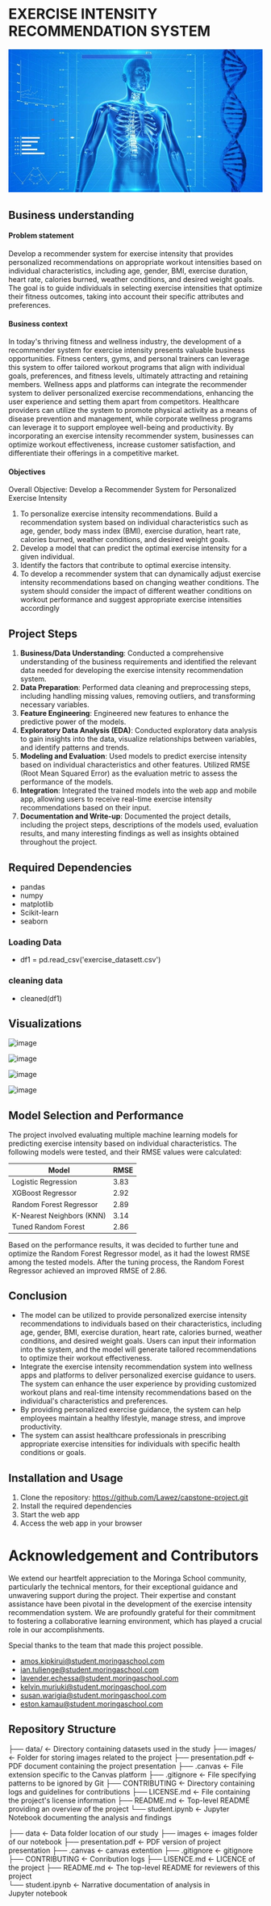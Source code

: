 # EXERCISE INTENSITY RECOMMENDATION SYSTEM

![image.jpg](https://github.com/Lawez/capstone-project/blob/main/image.jpg)

## Business understanding
#### Problem statement
Develop a recommender system for exercise intensity that provides personalized recommendations on appropriate workout intensities based on individual characteristics, including age, gender, BMI, exercise duration, heart rate, calories burned, weather conditions, and desired weight goals. The goal is to guide individuals in selecting exercise intensities that optimize their fitness outcomes, taking into account their specific attributes and preferences.
#### Business context
In today's thriving fitness and wellness industry, the development of a recommender system for exercise intensity presents valuable business opportunities. Fitness centers, gyms, and personal trainers can leverage this system to offer tailored workout programs that align with individual goals, preferences, and fitness levels, ultimately attracting and retaining members. Wellness apps and platforms can integrate the recommender system to deliver personalized exercise recommendations, enhancing the user experience and setting them apart from competitors. Healthcare providers can utilize the system to promote physical activity as a means of disease prevention and management, while corporate wellness programs can leverage it to support employee well-being and productivity. By incorporating an exercise intensity recommender system, businesses can optimize workout effectiveness, increase customer satisfaction, and differentiate their offerings in a competitive market.

#### Objectives
Overall Objective: Develop a Recommender System for Personalized Exercise Intensity

1. To personalize exercise intensity recommendations. Build a recommendation system based on individual characteristics such as age, gender, body mass index (BMI), exercise duration, heart rate, calories burned, weather conditions, and desired weight goals.
2. Develop a model that can predict the optimal exercise intensity for a given individual. 
3. Identify the factors that contribute to optimal exercise intensity.
4. To develop a recommender system that can dynamically adjust exercise intensity recommendations based on changing weather conditions. The system should consider the impact of different weather conditions on workout performance and suggest appropriate exercise intensities accordingly

## Project Steps
1. **Business/Data Understanding**: Conducted a comprehensive understanding of the business requirements and identified the relevant data needed for developing the exercise intensity recommendation system.
2. **Data Preparation**: Performed data cleaning and preprocessing steps, including handling missing values, removing outliers, and transforming necessary variables.
3. **Feature Engineering**: Engineered new features to enhance the predictive power of the models.
4. **Exploratory Data Analysis (EDA)**: Conducted exploratory data analysis to gain insights into the data, visualize relationships between variables, and identify patterns and trends.
5. **Modeling and Evaluation**: Used models to predict exercise intensity based on individual characteristics and other features. Utilized RMSE (Root Mean Squared Error) as the evaluation metric to assess the performance of the models.
6. **Integration**: Integrated the trained models into the web app and mobile app, allowing users to receive real-time exercise intensity recommendations based on their input.
7. **Documentation and Write-up**: Documented the project details, including the project steps, descriptions of the models used, evaluation results, and many interesting findings as well as insights obtained throughout the project.

## Required Dependencies
* pandas
* numpy
* matplotlib
* Scikit-learn
* seaborn
### Loading Data
* df1 = pd.read_csv('exercise_datasett.csv')
### cleaning data
* cleaned(df1)

## Visualizations
![image](https://github.com/Lawez/capstone-project/assets/124572155/23bee446-71e2-4481-b597-77b14789e3c2)

![image](https://github.com/Lawez/capstone-project/assets/124572155/8a292d51-a303-496a-ae03-d67f8cd0cbab)

![image](https://github.com/Lawez/capstone-project/assets/124572155/c421d9aa-1ba8-467a-944e-61d33d4763c3)

![image](https://github.com/Lawez/capstone-project/assets/124572155/7743a1b5-101d-4548-ba11-deef8b4aba3d)


## Model Selection and Performance
The project involved evaluating multiple machine learning models for predicting exercise intensity based on individual characteristics. The following models were tested, and their RMSE values were calculated:

| Model                     | RMSE  |
|---------------------------|-------|
| Logistic Regression       | 3.83  |
| XGBoost Regressor         | 2.92  |
| Random Forest Regressor   | 2.89  |
| K-Nearest Neighbors (KNN) | 3.14  |
| Tuned Random Forest       | 2.86  |
 
Based on the performance results, it was decided to further tune and optimize the Random Forest Regressor model, as it had the lowest RMSE among the tested models. After the tuning process, the Random Forest Regressor achieved an improved RMSE of 2.86.

## Conclusion
* The model can be utilized to provide personalized exercise intensity recommendations to individuals based on their characteristics, including age, gender, BMI, exercise duration, heart rate, calories burned, weather conditions, and desired weight goals. Users can input their information into the system, and the model will generate tailored recommendations to optimize their workout effectiveness.
* Integrate the exercise intensity recommendation system into wellness apps and platforms to deliver personalized exercise guidance to users. The system can enhance the user experience by providing customized workout plans and real-time intensity recommendations based on the individual's characteristics and preferences.
*  By providing personalized exercise guidance, the system can help employees maintain a healthy lifestyle, manage stress, and improve productivity.
*  The system can assist healthcare professionals in prescribing appropriate exercise intensities for individuals with specific health conditions or goals.

## Installation and Usage
1. Clone the repository: https://github.com/Lawez/capstone-project.git 
2. Install the required dependencies
3. Start the web app
4. Access the web app in your browser 

# Acknowledgement and Contributors
We extend our heartfelt appreciation to the Moringa School community, particularly the technical mentors, for their exceptional guidance and unwavering support during the project. Their expertise and constant assistance have been pivotal in the development of the exercise intensity recommendation system. We are profoundly grateful for their commitment to fostering a collaborative learning environment, which has played a crucial role in our accomplishments.

Special thanks to the team that made this project possible.
* amos.kipkirui@student.moringaschool.com
* ian.tulienge@student.moringaschool.com
* lavender.echessa@student.moringaschool.com
* kelvin.muriuki@student.moringaschool.com
* susan.warigia@student.moringaschool.com
* eston.kamau@student.moringaschool.com

## Repository Structure
├── data/                      <- Directory containing datasets used in the study
├── images/                    <- Folder for storing images related to the project
├── presentation.pdf           <- PDF document containing the project presentation
├── .canvas                    <- File extension specific to the Canvas platform
├── .gitignore                 <- File specifying patterns to be ignored by Git
├── CONTRIBUTING               <- Directory containing logs and guidelines for contributions
├── LICENSE.md                 <- File containing the project's license information
├── README.md                  <- Top-level README providing an overview of the project
└── student.ipynb              <- Jupyter Notebook documenting the analysis and findings



├── data                                                   <- Data folder location of our study
├── images                                                 <- images folder of our notebook 
├── presentation.pdf                                       <- PDF version of project presentation 
├── .canvas                                                <- canvas extention 
├── .gitignore                                             <- gitignore 
├── CONTRIBUTING                                           <- Conribution logs
├── LISENCE.md                                               <- LICENCE of the project
├── README.md                                              <- The top-level README for reviewers of this project                  
└── student.ipynb                                          <- Narrative documentation of analysis in Jupyter notebook
